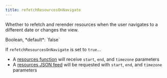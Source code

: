 ```yaml
---
title: refetchResourcesOnNavigate
---
```


Whether to refetch and rerender resources when the user navigates to a different date or changes the view.

<div class='spec' markdown='1'>
Boolean, *default*: `false`
</div>

If `refetchResourcesOnNavigate` is set to `true`...

- A [resources function](resources-function) will receive `start`, `end`, and `timezone` parameters
- A [resources JSON feed](resources-json-feed) will be requested with `start`, `end`, and `timezone` parameters
